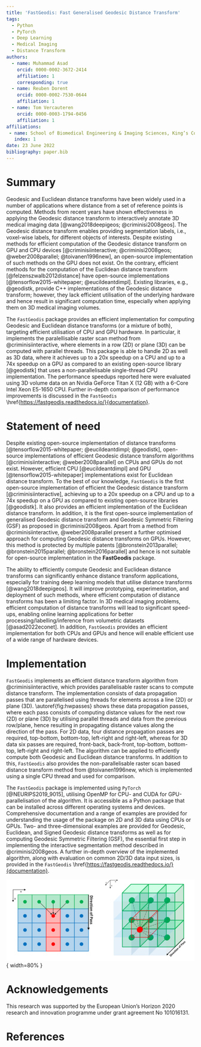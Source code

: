 ```yaml
---
title: 'FastGeodis: Fast Generalised Geodesic Distance Transform'
tags:
  - Python
  - PyTorch
  - Deep Learning
  - Medical Imaging
  - Distance Transform
authors:
  - name: Muhammad Asad
    orcid: 0000-0002-3672-2414
    affiliation: 1
    corresponding: true
  - name: Reuben Dorent
    orcid: 0000-0002-7530-0644
    affiliation: 1
  - name: Tom Vercauteren
    orcid: 0000-0003-1794-0456
    affiliation: 1
affiliations:
 - name: School of Biomedical Engineering & Imaging Sciences, King’s College London, UK
   index: 1
date: 23 June 2022
bibliography: paper.bib
---
```


# Summary 

  
Geodesic and Euclidean distance transforms have been widely used in a number of applications where distance from a set of reference points is computed. Methods from recent years have shown effectiveness in applying the Geodesic distance transform to interactively annotate 3D medical imaging data [@wang2018deepigeos; @criminisi2008geos]. The Geodesic distance transform enables providing segmentation labels, i.e., voxel-wise labels, for different objects of interests. Despite existing methods for efficient computation of the Geodesic distance transform on GPU and CPU devices [@criminisiinteractive; @criminisi2008geos; @weber2008parallel; @toivanen1996new], an open-source implementation of such methods on the GPU does not exist. 
On the contrary, efficient methods for the computation of the Euclidean distance transform [@felzenszwalb2012distance] have open-source implementations [@tensorflow2015-whitepaper; @eucildeantdimpl]. Existing libraries, e.g., @geodistk, provide C++ implementations of the Geodesic distance transform; however, they lack efficient utilisation of the underlying hardware and hence result in significant computation time, especially when applying them on 3D medical imaging volumes.  

The `FastGeodis` package provides an efficient implementation for computing Geodesic and Euclidean distance transforms (or a mixture of both), targeting efficient utilisation of CPU and GPU hardware. In particular, it implements the paralellisable raster scan method from @criminisiinteractive, where elements in a row (2D) or plane (3D) can be computed with parallel threads. This package is able to handle 2D as well as 3D data, where it achieves up to a 20x speedup on a CPU and up to a 74x speedup on a GPU as compared to an existing open-source library [@geodistk] that uses a non-parallelisable single-thread CPU implementation. The performance speedups reported here were evaluated using 3D volume data on an Nvidia GeForce Titan X (12 GB) with a 6-Core Intel Xeon E5-1650 CPU. Further in-depth comparison of performance improvements is discussed in the `FastGeodis` \href{https://fastgeodis.readthedocs.io/}{documentation}. 

# Statement of need 
 
Despite existing open-source implementation of distance transforms [@tensorflow2015-whitepaper; @eucildeantdimpl; @geodistk], open-source implementations of efficient Geodesic distance transform algorithms [@criminisiinteractive; @weber2008parallel] on CPUs and GPUs do not exist. However, efficient CPU [@eucildeantdimpl] and GPU [@tensorflow2015-whitepaper] implementations exist for Euclidean distance transform. To the best of our knowledge, `FastGeodis` is the first open-source implementation of efficient the Geodesic distance transform [@criminisiinteractive], achieving up to a 20x speedup on a CPU and up to a 74x speedup on a GPU as compared to existing open-source libraries [@geodistk]. It also provides an efficient implementation of the Euclidean distance transform. In addition, it is the first open-source implementation of generalised Geodesic distance transform and Geodesic Symmetric Filtering (GSF) as proposed in @criminisi2008geos. Apart from a method from @criminisiinteractive, @weber2008parallel present a further optimised approach for computing Geodesic distance transforms on GPUs. However, this method is protected by multiple patents [@bronstein2013parallel; @bronstein2015parallel; @bronstein2016parallel] and hence is not suitable for open-source implementation in the **FastGeodis** package.
  

The ability to efficiently compute Geodesic and Euclidean distance transforms can significantly enhance distance transform applications, especially for training deep learning models that utilise distance transforms [@wang2018deepigeos]. It will improve prototyping, experimentation, and deployment of such methods, where efficient computation of distance transforms has been a limiting factor. In 3D medical imaging problems, efficient computation of distance transforms will lead to significant speed-ups, enabling online learning applications for better processing/labelling/inference from volumetric datasets [@asad2022econet].  In addition, `FastGeodis` provides an efficient implementation for both CPUs and GPUs and hence will enable efficient use of a wide range of hardware devices. 

  
# Implementation 


`FastGeodis` implements an efficient distance transform algorithm from @criminisiinteractive, which provides parallelisable raster scans to compute distance transform. The implementation consists of data propagation passes that are parallelised using threads for elements across a line (2D) or plane (3D). \autoref{fig:hwpasses} shows these data propagation passes, where each pass consists of computing distance values for the next row (2D) or plane (3D) by utilising parallel threads and data from the previous row/plane, hence resulting in propagating distance values along the direction of the pass. For 2D data, four distance propagation passes are required, top-bottom, bottom-top, left-right and right-left, whereas for 3D data six passes are required, front-back, back-front, top-bottom, bottom-top, left-right and right-left. The algorithm can be applied to efficiently compute both Geodesic and Euclidean distance transforms. In addition to this, `FastGeodis` also provides the non-parallelisable raster scan based distance transform method from @toivanen1996new, which is implemented using a single CPU thread and used for comparison.


The `FastGeodis` package is implemented using `PyTorch` [@NEURIPS2019_9015], utilising OpenMP for CPU- and CUDA for GPU-parallelisation of the algorithm. It is accessible as a Python package that can be installed across different operating systems and devices. Comprehensive documentation and a range of examples are provided for understanding the usage of the package on 2D and 3D data using CPUs or GPUs. Two- and three-dimensional examples are provided for Geodesic, Euclidean, and Signed Geodesic distance transforms as well as for computing Geodesic Symmetric Filtering (GSF), the essential first step in implementing the interactive segmentation method described in @criminisi2008geos. A further in-depth overview of the implemented algorithm, along with evaluation on common 2D/3D data input sizes, is provided in the `FastGeodis` \href{https://fastgeodis.readthedocs.io/}{documentation}.

  

![Raster scan data propagation passes in FastGeodis.\label{fig:hwpasses}](FastGeodis.png){ width=80% } 

# Acknowledgements

This research was supported by the European Union’s Horizon 2020 research and innovation programme under grant agreement No 101016131. 

# References
